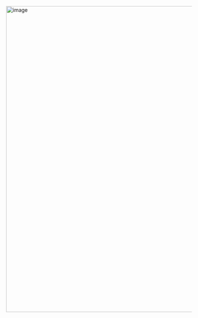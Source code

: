<img width="1238" height="830" alt="image" src="https://github.com/user-attachments/assets/7f53e3cc-eddf-4ea0-b8c8-45779f5a4052" />
